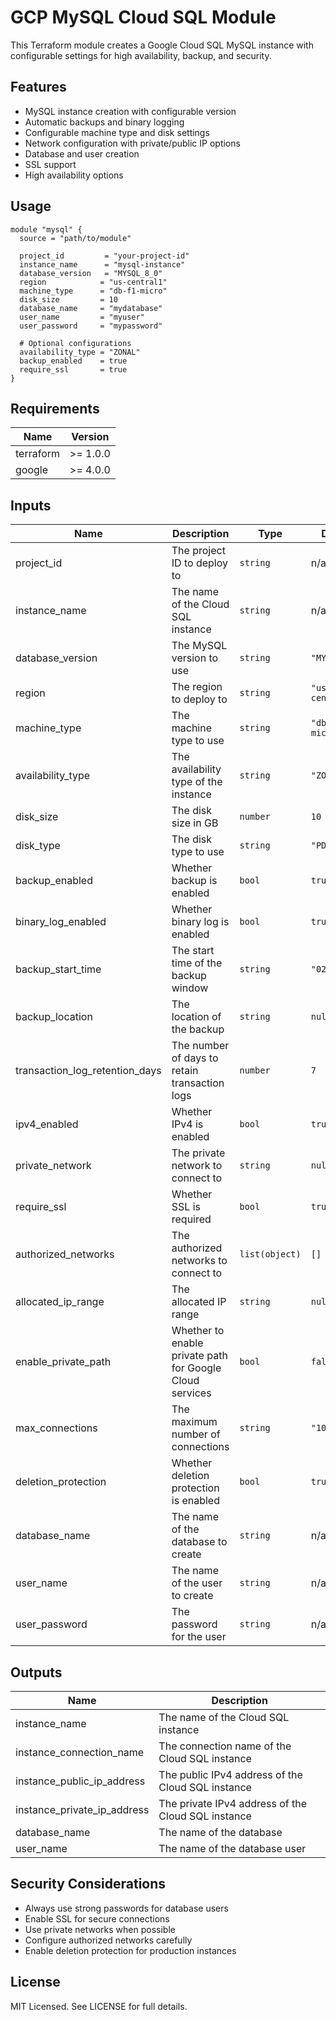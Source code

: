 # GCP MySQL Cloud SQL Module

This Terraform module creates a Google Cloud SQL MySQL instance with configurable settings for high availability, backup, and security.

## Features

- MySQL instance creation with configurable version
- Automatic backups and binary logging
- Configurable machine type and disk settings
- Network configuration with private/public IP options
- Database and user creation
- SSL support
- High availability options

## Usage

```hcl
module "mysql" {
  source = "path/to/module"

  project_id         = "your-project-id"
  instance_name      = "mysql-instance"
  database_version   = "MYSQL_8_0"
  region            = "us-central1"
  machine_type      = "db-f1-micro"
  disk_size         = 10
  database_name     = "mydatabase"
  user_name         = "myuser"
  user_password     = "mypassword"

  # Optional configurations
  availability_type = "ZONAL"
  backup_enabled    = true
  require_ssl       = true
}
```

## Requirements

| Name | Version |
|------|---------|
| terraform | >= 1.0.0 |
| google | >= 4.0.0 |

## Inputs

| Name | Description | Type | Default | Required |
|------|-------------|------|---------|:--------:|
| project_id | The project ID to deploy to | `string` | n/a | yes |
| instance_name | The name of the Cloud SQL instance | `string` | n/a | yes |
| database_version | The MySQL version to use | `string` | `"MYSQL_8_0"` | no |
| region | The region to deploy to | `string` | `"us-central1"` | no |
| machine_type | The machine type to use | `string` | `"db-f1-micro"` | no |
| availability_type | The availability type of the instance | `string` | `"ZONAL"` | no |
| disk_size | The disk size in GB | `number` | `10` | no |
| disk_type | The disk type to use | `string` | `"PD_SSD"` | no |
| backup_enabled | Whether backup is enabled | `bool` | `true` | no |
| binary_log_enabled | Whether binary log is enabled | `bool` | `true` | no |
| backup_start_time | The start time of the backup window | `string` | `"02:00"` | no |
| backup_location | The location of the backup | `string` | `null` | no |
| transaction_log_retention_days | The number of days to retain transaction logs | `number` | `7` | no |
| ipv4_enabled | Whether IPv4 is enabled | `bool` | `true` | no |
| private_network | The private network to connect to | `string` | `null` | no |
| require_ssl | Whether SSL is required | `bool` | `true` | no |
| authorized_networks | The authorized networks to connect to | `list(object)` | `[]` | no |
| allocated_ip_range | The allocated IP range | `string` | `null` | no |
| enable_private_path | Whether to enable private path for Google Cloud services | `bool` | `false` | no |
| max_connections | The maximum number of connections | `string` | `"100"` | no |
| deletion_protection | Whether deletion protection is enabled | `bool` | `true` | no |
| database_name | The name of the database to create | `string` | n/a | yes |
| user_name | The name of the user to create | `string` | n/a | yes |
| user_password | The password for the user | `string` | n/a | yes |

## Outputs

| Name | Description |
|------|-------------|
| instance_name | The name of the Cloud SQL instance |
| instance_connection_name | The connection name of the Cloud SQL instance |
| instance_public_ip_address | The public IPv4 address of the Cloud SQL instance |
| instance_private_ip_address | The private IPv4 address of the Cloud SQL instance |
| database_name | The name of the database |
| user_name | The name of the database user |

## Security Considerations

- Always use strong passwords for database users
- Enable SSL for secure connections
- Use private networks when possible
- Configure authorized networks carefully
- Enable deletion protection for production instances

## License

MIT Licensed. See LICENSE for full details.